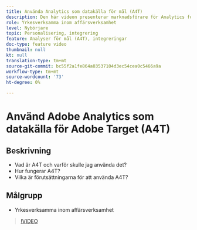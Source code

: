 ```yaml
---
title: Använda Analytics som datakälla för mål (A4T)
description: Den här videon presenterar marknadsförare för Analytics for Target (A4T).
role: Yrkesverksamma inom affärsverksamhet
level: Nybörjare
topic: Personalisering, integrering
feature: Analyser för mål (A4T), integreringar
doc-type: feature video
thumbnail: null
kt: null
translation-type: tm+mt
source-git-commit: bc55f2a1fe864a03537104d3ec54cea0c5466a9a
workflow-type: tm+mt
source-wordcount: '73'
ht-degree: 0%

---
```



# Använd Adobe Analytics som datakälla för Adobe Target (A4T)

## Beskrivning

* Vad är A4T och varför skulle jag använda det?
* Hur fungerar A4T?
* Vilka är förutsättningarna för att använda A4T?

## Målgrupp

* Yrkesverksamma inom affärsverksamhet

>[!VIDEO](https://video.tv.adobe.com/v/17384/?quality=12)
